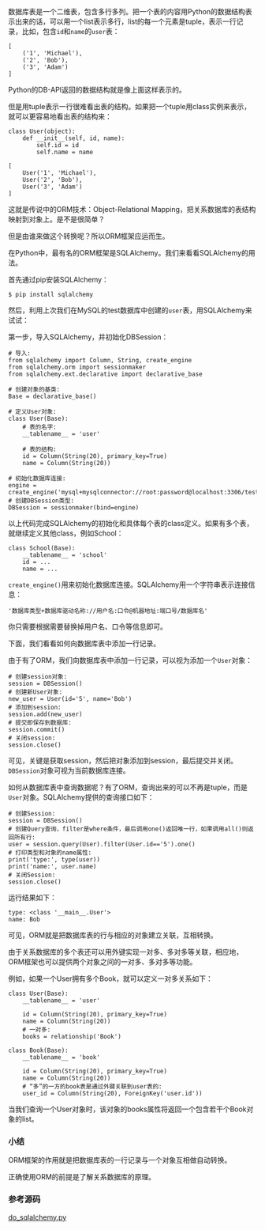 数据库表是一个二维表，包含多行多列。把一个表的内容用Python的数据结构表示出来的话，可以用一个list表示多行，list的每一个元素是tuple，表示一行记录，比如，包含`id`和`name`的`user`表：

```
[
    ('1', 'Michael'),
    ('2', 'Bob'),
    ('3', 'Adam')
]

```

Python的DB-API返回的数据结构就是像上面这样表示的。

但是用tuple表示一行很难看出表的结构。如果把一个tuple用class实例来表示，就可以更容易地看出表的结构来：

```
class User(object):
    def __init__(self, id, name):
        self.id = id
        self.name = name

[
    User('1', 'Michael'),
    User('2', 'Bob'),
    User('3', 'Adam')
]

```

这就是传说中的ORM技术：Object-Relational Mapping，把关系数据库的表结构映射到对象上。是不是很简单？

但是由谁来做这个转换呢？所以ORM框架应运而生。

在Python中，最有名的ORM框架是SQLAlchemy。我们来看看SQLAlchemy的用法。

首先通过pip安装SQLAlchemy：

```
$ pip install sqlalchemy

```

然后，利用上次我们在MySQL的test数据库中创建的`user`表，用SQLAlchemy来试试：

第一步，导入SQLAlchemy，并初始化DBSession：

```
# 导入:
from sqlalchemy import Column, String, create_engine
from sqlalchemy.orm import sessionmaker
from sqlalchemy.ext.declarative import declarative_base

# 创建对象的基类:
Base = declarative_base()

# 定义User对象:
class User(Base):
    # 表的名字:
    __tablename__ = 'user'

    # 表的结构:
    id = Column(String(20), primary_key=True)
    name = Column(String(20))

# 初始化数据库连接:
engine = create_engine('mysql+mysqlconnector://root:password@localhost:3306/test')
# 创建DBSession类型:
DBSession = sessionmaker(bind=engine)

```

以上代码完成SQLAlchemy的初始化和具体每个表的class定义。如果有多个表，就继续定义其他class，例如School：

```
class School(Base):
    __tablename__ = 'school'
    id = ...
    name = ...

```

`create_engine()`用来初始化数据库连接。SQLAlchemy用一个字符串表示连接信息：

```
'数据库类型+数据库驱动名称://用户名:口令@机器地址:端口号/数据库名'

```

你只需要根据需要替换掉用户名、口令等信息即可。

下面，我们看看如何向数据库表中添加一行记录。

由于有了ORM，我们向数据库表中添加一行记录，可以视为添加一个`User`对象：

```
# 创建session对象:
session = DBSession()
# 创建新User对象:
new_user = User(id='5', name='Bob')
# 添加到session:
session.add(new_user)
# 提交即保存到数据库:
session.commit()
# 关闭session:
session.close()

```

可见，关键是获取session，然后把对象添加到session，最后提交并关闭。`DBSession`对象可视为当前数据库连接。

如何从数据库表中查询数据呢？有了ORM，查询出来的可以不再是tuple，而是`User`对象。SQLAlchemy提供的查询接口如下：

```
# 创建Session:
session = DBSession()
# 创建Query查询，filter是where条件，最后调用one()返回唯一行，如果调用all()则返回所有行:
user = session.query(User).filter(User.id=='5').one()
# 打印类型和对象的name属性:
print('type:', type(user))
print('name:', user.name)
# 关闭Session:
session.close()

```

运行结果如下：

```
type: <class '__main__.User'>
name: Bob

```

可见，ORM就是把数据库表的行与相应的对象建立关联，互相转换。

由于关系数据库的多个表还可以用外键实现一对多、多对多等关联，相应地，ORM框架也可以提供两个对象之间的一对多、多对多等功能。

例如，如果一个User拥有多个Book，就可以定义一对多关系如下：

```
class User(Base):
    __tablename__ = 'user'

    id = Column(String(20), primary_key=True)
    name = Column(String(20))
    # 一对多:
    books = relationship('Book')

class Book(Base):
    __tablename__ = 'book'

    id = Column(String(20), primary_key=True)
    name = Column(String(20))
    # “多”的一方的book表是通过外键关联到user表的:
    user_id = Column(String(20), ForeignKey('user.id'))

```

当我们查询一个User对象时，该对象的books属性将返回一个包含若干个Book对象的list。

### 小结

ORM框架的作用就是把数据库表的一行记录与一个对象互相做自动转换。

正确使用ORM的前提是了解关系数据库的原理。

### 参考源码

[do_sqlalchemy.py](https://github.com/michaelliao/learn-python3/blob/master/samples/db/do_sqlalchemy.py)